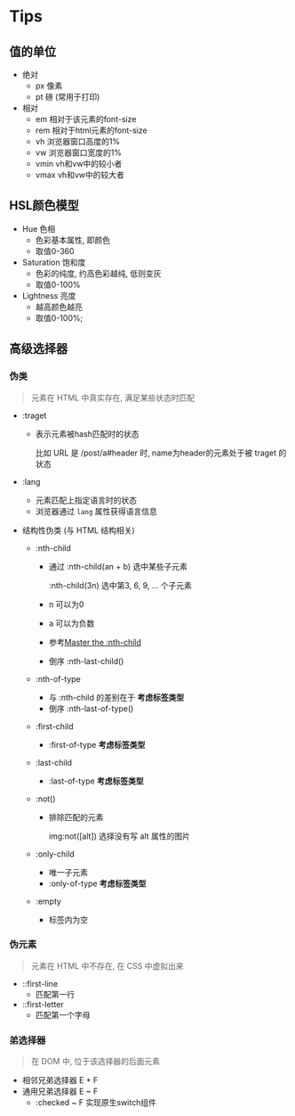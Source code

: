 # Tips

## 值的单位

- 绝对
  - px 像素
  - pt 磅 (常用于打印)
- 相对
  - em 相对于该元素的font-size
  - rem 相对于html元素的font-size
  - vh 浏览器窗口高度的1%
  - vw 浏览器窗口宽度的1%
  - vmin vh和vw中的较小者
  - vmax vh和vw中的较大者

## HSL颜色模型

- Hue 色相
  - 色彩基本属性, 即颜色
  - 取值0-360
- Saturation 饱和度
  - 色彩的纯度, 约高色彩越纯, 低则变灰
  - 取值0-100%
- Lightness 亮度
  - 越高颜色越亮
  - 取值0-100%;

## 高级选择器

### 伪类

> 元素在 HTML 中真实存在, 满足某些状态时匹配

- :traget 
  - 表示元素被hash匹配时的状态

     比如 URL 是 /post/a#header 时, name为header的元素处于被 traget 的状态

- :lang 

  - 元素匹配上指定语言时的状态
  - 浏览器通过 ``lang`` 属性获得语言信息

- 结构性伪类 (与 HTML 结构相关)

  - :nth-child

    - 通过 :nth-child(an + b) 选中某些子元素

      :nth-child(3n) 选中第3, 6, 9, ... 个子元素

    - n 可以为0

    - a 可以为负数

    - 参考[Master the :nth-child](http://nthmaster.com/)

    - 倒序 :nth-last-child()

  - :nth-of-type

    - 与 :nth-child 的差别在于 **考虑标签类型**
    - 倒序 :nth-last-of-type()

  - :first-child

    - :first-of-type **考虑标签类型**

  - :last-child

    - :last-of-type **考虑标签类型**

  - :not()

    - 排除匹配的元素

      img:not([alt]) 选择没有写 alt 属性的图片

  - :only-child

    - 唯一子元素
    - :only-of-type **考虑标签类型**

  - :empty

    - 标签内为空

### 伪元素 

> 元素在 HTML 中不存在, 在 CSS 中虚拟出来

- ::first-line
  - 匹配第一行
- ::first-letter
  - 匹配第一个字母

### 弟选择器

> 在 DOM 中, 位于该选择器的后面元素

- 相邻兄弟选择器 E + F
- 通用兄弟选择器 E ~ F
  - :checked ~ F 实现原生switch组件